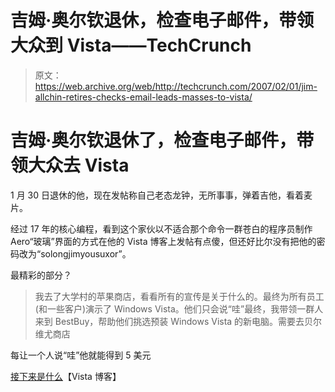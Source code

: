 # 吉姆·奥尔钦退休，检查电子邮件，带领大众到 Vista——TechCrunch

> 原文：<https://web.archive.org/web/http://techcrunch.com/2007/02/01/jim-allchin-retires-checks-email-leads-masses-to-vista/>

# 吉姆·奥尔钦退休了，检查电子邮件，带领大众去 Vista

1 月 30 日退休的他，现在发帖称自己老态龙钟，无所事事，弹着吉他，看着麦片。

经过 17 年的核心编程，看到这个家伙以不适合那个命令一群苍白的程序员制作 Aero“玻璃”界面的方式在他的 Vista 博客上发帖有点傻，但还好比尔没有把他的密码改为“solongjimyousuxor”。

最精彩的部分？

> 我去了大学村的苹果商店，看看所有的宣传是关于什么的。最终为所有员工(和一些客户)演示了 Windows Vista。他们只会说“哇”最终，我带领一群人来到 BestBuy，帮助他们挑选预装 Windows Vista 的新电脑。需要去贝尔维尤商店

每让一个人说“哇”他就能得到 5 美元

[接下来是什么](https://web.archive.org/web/20210115174824/http://windowsvistablog.com/blogs/windowsvista/archive/2007/01/31/what-comes-next.aspx)【Vista 博客】